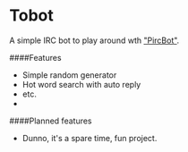 Tobot
=====
A simple IRC bot to play around wth ["PircBot"]("http://www.jibble.org/pircbot.php").

####Features
* Simple random generator
* Hot word search with auto reply
* etc.
* 

####Planned features
* Dunno, it's a spare time, fun project.

